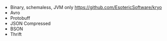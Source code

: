 * Binary, schemaless, JVM only https://github.com/EsotericSoftware/kryo
* Avro
* Protobuff
* JSON Compressed
* BSON
* Thrift
